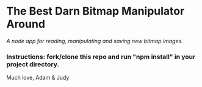 <h1>The Best Darn Bitmap Manipulator Around</h1>
<em>A node app for reading, manipulating and saving new bitmap images.</em>

<h3>Instructions: fork/clone this repo and run "npm install" in your project directory.</h3>

Much love,
Adam & Judy
